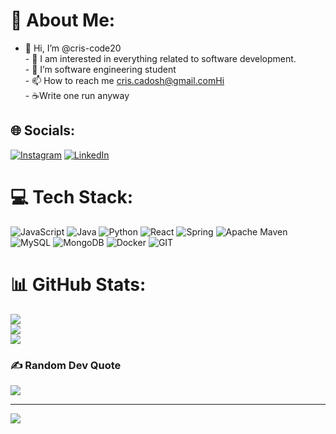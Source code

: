 # 💫 About Me:
- 👋 Hi, I’m @cris-code20<br>- 👀 I am interested in everything related to software development.<br>- 🌱 I’m software engineering student<br>- 📫 How to reach me cris.cadosh@gmail.comHi<br>- ☕️Write one run anyway


## 🌐 Socials:
[![Instagram](https://img.shields.io/badge/Instagram-%23E4405F.svg?logo=Instagram&logoColor=white)](https://instagram.com/cris.diaz20) [![LinkedIn](https://img.shields.io/badge/LinkedIn-%230077B5.svg?logo=linkedin&logoColor=white)](https://linkedin.com/in/cristopher-tolentino) 

# 💻 Tech Stack:
![JavaScript](https://img.shields.io/badge/javascript-%23323330.svg?style=for-the-badge&logo=javascript&logoColor=%23F7DF1E) ![Java](https://img.shields.io/badge/java-%23ED8B00.svg?style=for-the-badge&logo=openjdk&logoColor=white) ![Python](https://img.shields.io/badge/python-3670A0?style=for-the-badge&logo=python&logoColor=ffdd54) ![React](https://img.shields.io/badge/react-%2320232a.svg?style=for-the-badge&logo=react&logoColor=%2361DAFB) ![Spring](https://img.shields.io/badge/spring-%236DB33F.svg?style=for-the-badge&logo=spring&logoColor=white) ![Apache Maven](https://img.shields.io/badge/Apache%20Maven-C71A36?style=for-the-badge&logo=Apache%20Maven&logoColor=white) ![MySQL](https://img.shields.io/badge/mysql-%2300000f.svg?style=for-the-badge&logo=mysql&logoColor=white) ![MongoDB](https://img.shields.io/badge/MongoDB-%234ea94b.svg?style=for-the-badge&logo=mongodb&logoColor=white) ![Docker](https://img.shields.io/badge/docker-%230db7ed.svg?style=for-the-badge&logo=docker&logoColor=white) ![GIT](https://img.shields.io/badge/Git-fc6d26?style=for-the-badge&logo=git&logoColor=white)
# 📊 GitHub Stats:
![](https://github-readme-stats.vercel.app/api?username=cris-code20&theme=vue&hide_border=false&include_all_commits=false&count_private=false)<br/>
![](https://github-readme-streak-stats.herokuapp.com/?user=cris-code20&theme=vue&hide_border=false)<br/>
![](https://github-readme-stats.vercel.app/api/top-langs/?username=cris-code20&theme=vue&hide_border=false&include_all_commits=false&count_private=false&layout=compact)

### ✍️ Random Dev Quote
![](https://quotes-github-readme.vercel.app/api?type=horizontal&theme=radical)

---
[![](https://visitcount.itsvg.in/api?id=cris-code20&icon=2&color=0)](https://visitcount.itsvg.in)

<!-- Proudly created with GPRM ( https://gprm.itsvg.in ) -->



